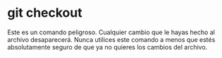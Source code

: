 # git checkout

Este es un comando peligroso.
Cualquier cambio que le hayas hecho al archivo desaparecerá.
Nunca utilices este comando a menos que estés absolutamente seguro de que ya no quieres los cambios del archivo.